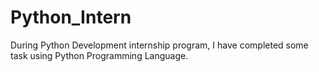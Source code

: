 # Python_Intern
 During Python Development internship program, I have completed some task using Python Programming Language.
